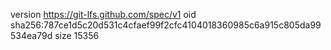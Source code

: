 version https://git-lfs.github.com/spec/v1
oid sha256:787ce1d5c20d531c4cfaef99f2cfc4104018360985c6a915c805da99534ea79d
size 15356
